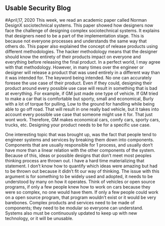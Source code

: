## Usable Security Blog
#April,17, 2020
This week, we read an academic paper called Norman DesignX sociotechnical systems. This paper showed how designers now face the challenge of designing complex sociotechnical systems. It explains that designers need to be a part of the implementation stage. This is because not everyone processes and understands the same way that others do. This paper also explained the concept of release products using different methodologies. The hacker methodology means that the designer should know the entirety of their products impact on everyone and everything before releasing the final product. In a perfect world, I may agree with that methodology. However, in many times over the engineer or designer will release a product that was used entirely in a different way than it was intended for. The keyword being intended. No one can accurately foresee the use case of their product. Even if they could, designing their product around every possible use case will result in something that is bad at everything. For example, if GM just made one type of vehicle. If GM tried to make a car that is comfortable but sporty, small and economical, Burly with a lot of torque for pulling, Low to the ground for handling while being able to go off road. That will result in one really bad vehicle, but it takes into account every possible use case that someone might use it for. That just wont work. Therefore, GM makes economical cars, comfy cars, sporty cars, trucks, etc. Designing your product needs to be for a specific use case. 

One interesting topic that was brought up, was the fact that people tend to engineer systems and services by breaking them down into components. Components that are usually responsible for 1 process, and usually don’t have more than a linear relation with the other components of the system. Because of this, ideas or possible designs that don’t meet most peoples thinking process are thrown out. I have a hard time materializing that statement. I don’t know how to quantify which ideas were amazing but had to be thrown out because it didn’t fit our way of thinking. The issue with this argument is for something to be widely used and adopted, it needs to be understood by many on how it operates. Think of vehicles or open source programs, if only a few people knew how to work on cars because they were so complex, no one would have them. If only a few people could work on a open source program, that program wouldn’t exist or it would be very barebones. Complex products and services need to be made of components; they need to be modular so everyone can understand. Systems also must be continuously updated to keep up with new technology, or it will be unusable. 

